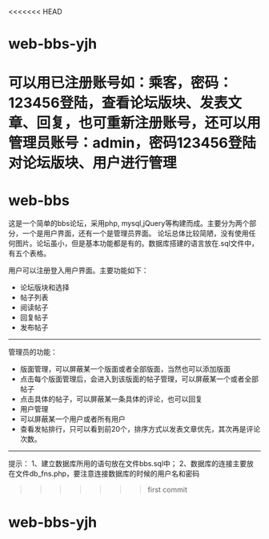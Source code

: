 <<<<<<< HEAD
# web-bbs-yjh
可以用已注册账号如：乘客，密码：123456登陆，查看论坛版块、发表文章、回复，也可重新注册账号，还可以用管理员账号：admin，密码123456登陆对论坛版块、用户进行管理
=======
# web-bbs
这是一个简单的bbs论坛，采用php, mysql,jQuery等构建而成。主要分为两个部分，一个是用户界面，还有一个是管理员界面。
论坛总体比较简陋，没有使用任何图片。论坛虽小，但是基本功能都是有的。数据库搭建的语言放在.sql文件中，有五个表格。

用户可以注册登入用户界面。主要功能如下：
+ 论坛版块和选择
+ 帖子列表
+ 阅读帖子
+ 回复帖子
+ 发布帖子

***

管理员的功能：
+ 版面管理，可以屏蔽某一个版面或者全部版面，当然也可以添加版面
+ 点击每个版面管理后，会进入到该版面的帖子管理，可以屏蔽某一个或者全部帖子
+ 点击具体的帖子，可以屏蔽某一条具体的评论，也可以回复
+ 用户管理
+ 可以屏蔽某一个用户或者所有用户
+ 查看发帖排行，只可以看到前20个，排序方式以发表文章优先，其次再是评论次数。


***
提示：
1、建立数据库所用的语句放在文件bbs.sql中；
2、数据库的连接主要放在文件db_fns.php，要注意连接数据库的时候的用户名和密码 

>>>>>>> first commit
# web-bbs-yjh
